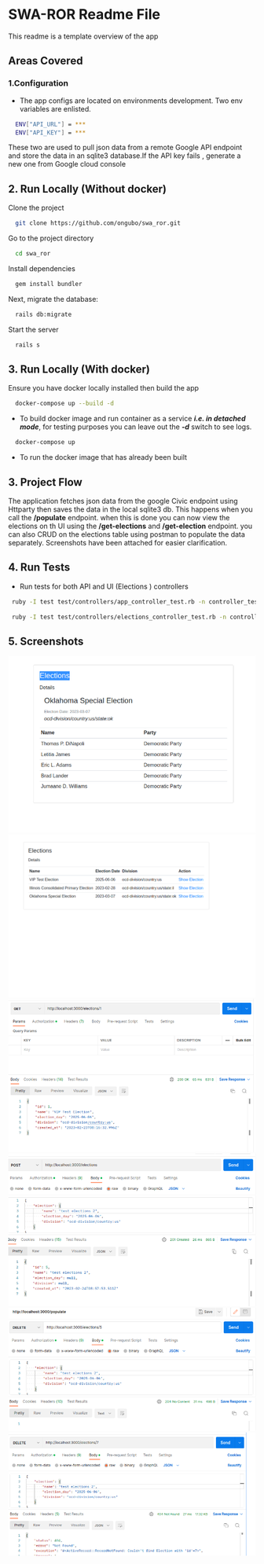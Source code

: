# SWA-ROR Readme File

This readme is a template overview of the app

## Areas Covered

### 1.Configuration

- The app configs are located on environments development. Two env variables are enlisted.

```bash
  ENV["API_URL"] = ***
  ENV["API_KEY"] = ***
```

These two are used to pull json data from a remote Google API endpoint and store the data in an sqlite3 database.If the API key fails , generate a new one from Google cloud console

## 2. Run Locally (Without docker)

Clone the project

```bash
  git clone https://github.com/ongubo/swa_ror.git
```

Go to the project directory

```bash
  cd swa_ror
```

Install dependencies

```bash
  gem install bundler
```

Next, migrate the database:

```bash
  rails db:migrate
```

Start the server

```bash
  rails s
```

## 3. Run Locally (With docker)

Ensure you have docker locally installed then build the app

```bash
  docker-compose up --build -d
```

- To build docker image and run container as a service **_i.e. in detached mode_**, for testing purposes you can leave out the **_-d_** switch to see logs.

```bash
  docker-compose up
```

- To run the docker image that has already been built

## 3. Project Flow

The application fetches json data from the google Civic endpoint using Httparty then saves the data in the local sqlite3 db. This happens when you call the **/populate** endpoint. when this is done you can now view the elections on th UI using the **/get-elections** and **/get-election** endpoint. you can also CRUD on the elections table using postman to populate the data separately. Screenshots have been attached for easier clarification.

## 4. Run Tests

- Run tests for both API and UI (Elections ) controllers

```bash
 ruby -I test test/controllers/app_controller_test.rb -n controller_test
```

```bash
 ruby -I test test/controllers/elections_controller_test.rb -n controller_test

```

## 5. Screenshots

![Alt text](/public/screenshots/el1.png?raw=true "Screenshots")
![Alt text](/public/screenshots/el2.png?raw=true "Screenshots")
![Alt text](/public/screenshots/el3.png?raw=true "Screenshots")
![Alt text](/public/screenshots/el4.png?raw=true "Screenshots")
![Alt text](/public/screenshots/el5.png?raw=true "Screenshots")
![Alt text](/public/screenshots/el7.png?raw=true "Screenshots")
